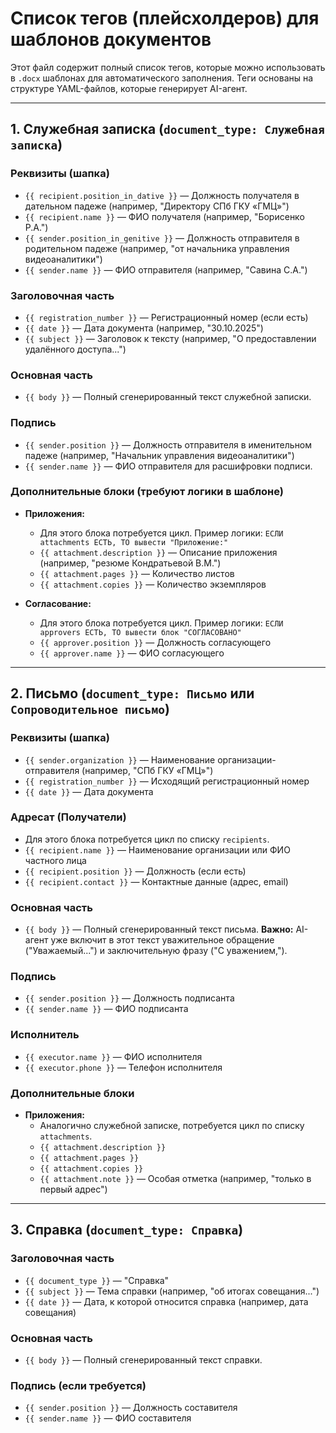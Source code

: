 # Список тегов (плейсхолдеров) для шаблонов документов

Этот файл содержит полный список тегов, которые можно использовать в `.docx` шаблонах для автоматического заполнения. Теги основаны на структуре YAML-файлов, которые генерирует AI-агент.

---

## 1. Служебная записка (`document_type: Служебная записка`)

### Реквизиты (шапка)
*   `{{ recipient.position_in_dative }}` — Должность получателя в дательном падеже (например, "Директору СПб ГКУ «ГМЦ»")
*   `{{ recipient.name }}` — ФИО получателя (например, "Борисенко Р.А.")
*   `{{ sender.position_in_genitive }}` — Должность отправителя в родительном падеже (например, "от начальника управления видеоаналитики")
*   `{{ sender.name }}` — ФИО отправителя (например, "Савина С.А.")

### Заголовочная часть
*   `{{ registration_number }}` — Регистрационный номер (если есть)
*   `{{ date }}` — Дата документа (например, "30.10.2025")
*   `{{ subject }}` — Заголовок к тексту (например, "О предоставлении удалённого доступа...")

### Основная часть
*   `{{ body }}` — Полный сгенерированный текст служебной записки.

### Подпись
*   `{{ sender.position }}` — Должность отправителя в именительном падеже (например, "Начальник управления видеоаналитики")
*   `{{ sender.name }}` — ФИО отправителя для расшифровки подписи.

### Дополнительные блоки (требуют логики в шаблоне)

*   **Приложения:**
    *   Для этого блока потребуется цикл. Пример логики: `ЕСЛИ attachments ЕСТЬ, ТО вывести "Приложение:"`
    *   `{{ attachment.description }}` — Описание приложения (например, "резюме Кондратьевой В.М.")
    *   `{{ attachment.pages }}` — Количество листов
    *   `{{ attachment.copies }}` — Количество экземпляров

*   **Согласование:**
    *   Для этого блока потребуется цикл. Пример логики: `ЕСЛИ approvers ЕСТЬ, ТО вывести блок "СОГЛАСОВАНО"`
    *   `{{ approver.position }}` — Должность согласующего
    *   `{{ approver.name }}` — ФИО согласующего

---

## 2. Письмо (`document_type: Письмо` или `Сопроводительное письмо`)

### Реквизиты (шапка)
*   `{{ sender.organization }}` — Наименование организации-отправителя (например, "СПб ГКУ «ГМЦ»")
*   `{{ registration_number }}` — Исходящий регистрационный номер
*   `{{ date }}` — Дата документа

### Адресат (Получатели)
*   Для этого блока потребуется цикл по списку `recipients`.
*   `{{ recipient.name }}` — Наименование организации или ФИО частного лица
*   `{{ recipient.position }}` — Должность (если есть)
*   `{{ recipient.contact }}` — Контактные данные (адрес, email)

### Основная часть
*   `{{ body }}` — Полный сгенерированный текст письма. **Важно:** AI-агент уже включит в этот текст уважительное обращение ("Уважаемый...") и заключительную фразу ("С уважением,").

### Подпись
*   `{{ sender.position }}` — Должность подписанта
*   `{{ sender.name }}` — ФИО подписанта

### Исполнитель
*   `{{ executor.name }}` — ФИО исполнителя
*   `{{ executor.phone }}` — Телефон исполнителя

### Дополнительные блоки
*   **Приложения:**
    *   Аналогично служебной записке, потребуется цикл по списку `attachments`.
    *   `{{ attachment.description }}`
    *   `{{ attachment.pages }}`
    *   `{{ attachment.copies }}`
    *   `{{ attachment.note }}` — Особая отметка (например, "только в первый адрес")

---

## 3. Справка (`document_type: Справка`)

### Заголовочная часть
*   `{{ document_type }}` — "Справка"
*   `{{ subject }}` — Тема справки (например, "об итогах совещания...")
*   `{{ date }}` — Дата, к которой относится справка (например, дата совещания)

### Основная часть
*   `{{ body }}` — Полный сгенерированный текст справки.

### Подпись (если требуется)
*   `{{ sender.position }}` — Должность составителя
*   `{{ sender.name }}` — ФИО составителя
